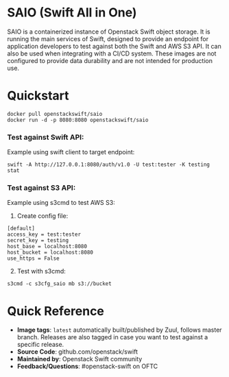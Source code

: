 # SAIO (Swift All in One)

SAIO is a containerized instance of Openstack Swift object storage. It is
running the main services of Swift, designed to provide an endpoint for
application developers to test against both the Swift and AWS S3 API. It can
also be used when integrating with a CI/CD system. These images are not
configured to provide data durability and are not intended for production use.


# Quickstart

```
docker pull openstackswift/saio
docker run -d -p 8080:8080 openstackswift/saio
```

### Test against Swift API:

Example using swift client to target endpoint:
```
swift -A http://127.0.0.1:8080/auth/v1.0 -U test:tester -K testing stat
```

### Test against S3 API:

Example using s3cmd to test AWS S3:

1. Create config file:
```
[default]
access_key = test:tester
secret_key = testing
host_base = localhost:8080
host_bucket = localhost:8080
use_https = False
```

2. Test with s3cmd:
```
s3cmd -c s3cfg_saio mb s3://bucket
```

# Quick Reference

- **Image tags**: `latest` automatically built/published by Zuul, follows
   master branch. Releases are also tagged in case you want to test against
   a specific release.
- **Source Code**: github.com/openstack/swift
- **Maintained by**: Openstack Swift community
- **Feedback/Questions**: #openstack-swift on OFTC
